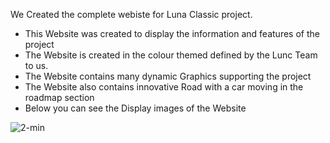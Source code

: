 We Created the complete webiste for Luna Classic project. 

- This Website was created to display the information and features of the project
- The Website is created in the colour themed defined by the Lunc Team to us.
- The Website contains many dynamic Graphics supporting the project
- The Website also contains innovative Road with a car moving in the roadmap section
- Below you can see the Display images of the Website


![2-min](https://user-images.githubusercontent.com/104678268/216815995-37fc2e00-b8d4-47f8-887c-943cd2de7315.gif)


